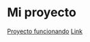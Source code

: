 <!DOCTYPE html>
<html lang="en">
<head>
    <meta charset="UTF-8">
    <meta name="viewport" content="width=device-width, initial-scale=1.0">
    <title>Document</title>
</head>
<body>
    <h1>Mi proyecto</h1>
    <a href="https://proyecto-six-tawny.vercel.app/">Proyecto funcionando</a>
     <a href="">Link </a>
</body>
</html>
